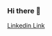 ### Hi there 👋

<!--
**Amanjayswal/Amanjayswal** is a ✨ _special_ ✨ repository because its `README.md` (this file) appears on your GitHub profile.

Here are some ideas to get you started:

- 🔭 I’m currently working on Data visulization 
- 🌱 I’m currently learning Visulization tools for Data analyst..
- 👯 I’m looking to collaborate on Power bi ,Postgre Sql ,Oracle..
- 🤔 I’m looking for help with my data enthusiastic connections..
- 💬 Ask me about solving the business problems by data Analyzing through Visulization tools and converting it into Dashboards for easy understanding..
- 📫 How to reach me:jayswalaman50@gmail.com
- 😄 Pronouns: Aman Jayswal
- ⚡ Fun fact: Exicited to learn and practise the new upcoming tech knowledge for self updation..
-->
<a href="https://www.linkedin.com/in/aman-jaiswal-599893253/">Linkedin Link</a> 
